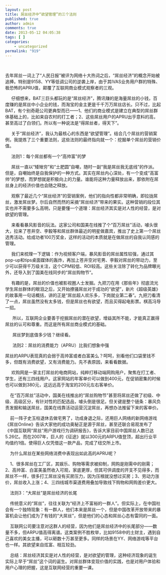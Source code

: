 ```yaml
---
layout: post
title: 屌丝经济中“欲望管理”的三个法则
published: true
author: admin
comments: true
date: 2013-05-12 04:05:38
tags: [ ]
categories:
    - uncategorized
permalink: "919"
---
```

&nbsp;


  去年屌丝一词上了“人民日报”被评为网络十大热词之后，“屌丝经济”的概念开始被追捧。特别是9158、YY等低调公司的逆袭上岸，由于其IVAS业务用户群的特殊、极恐怖的APRU值，颠覆了互联网商业模式观察者的三观。



       仔细想来，BAT三巨头都玩的是“屌丝经济”，腾讯赚的是海量屌丝的小钱，百度赚的是屌丝中小企业的钱，而淘宝的金主更是千千万万屌丝店长。只不过，比起BAT，有个别奇葩公司更典型而已——1、他们的商业模式是建立在典型的屌丝群体基础上的，比如来自农村的打工者；2、这些屌丝用户的APRU出乎意料的高，甚至高过了白领们。所以有一种说法是“得屌丝者，得天下”。



       关于“屌丝经济”，我认为最核心的东西是“欲望管理”。结合几个屌丝的营销案例，我提炼了三个重要法则，这些法则的最终指向就一个：挖掘单个屌丝的营销价值。



       法则1：每个屌丝都有一个“高帅富”的梦



       屌丝一直以“矮矬穷”和“土肥圆”自嘲，随时一副“我是屌丝我无底线”的作派。但是，自嘲始终是自我保护的一种方式。其实在屌丝内心深处，有一个变成“高富帅”的梦想，而梦想就是积极向上的力量。谁能将这种力量释放出来，那依附在屌丝身上的经济价值也会随之释放。



       观察了最近几个“屌丝经济”的营销案例，他们的指向性都非常明确，即拉拢屌丝，激发屌丝梦。尔后自然而然的采摘“屌丝经济”带来的果实。这种营销的段位其实也并不需要多么高明，只是要懂一个道理：屌丝经济其实是对人性的经营，是对欲望的管理。



       来看看暴风影音的玩法。这家公司和国美在线推了个“百万屌丝”活动，噱头很大，拉来了苍井空、李毅等和屌丝群体最近的明星做嘉宾，推出了史上第一个屌丝选秀活动。给成功者100万奖金，这样的活动的本质就是在做屌丝的自我认同感的管理。



       我们来梳理一下逻辑：作为视频客户端，暴风影音的屌丝属性较强，通过其pop-up和tips桌面媒体的轰炸，再加上苍井空对宅男、李毅对屌丝的带动力，至少可以获得千万级关注，这个CPM较低、ROI较高。这些关注除了转化为品牌曝光外，还导入到了国美在线同步的“屌丝购物节”。



       有趣的是，屌丝的价值也被影视圈人士发掘。九把刀在用《那些年》彻底流光学生屌丝群体的眼泪之后，又开始撩骚屌丝对于成功的“欲望”，新片《超级英雄》的故事用一句话概括，讲的正是“屌丝超人欢乐多，下岗就业第二春”。九把刀看清了一点，屌丝虽然没有太多钱，但是屌丝也有欲望，而且买得起电影票。棋高冯导一招。



        所以，互联网企业要善于挖掘屌丝的潜在欲望，增益其所不能，才能真正赢得屌丝的认可和尊重。而这是所有屌丝商业模式的基础。



        屌丝梦到底值多少钱？继续看。



        法则2：屌丝的消费能力（APRU）比我们想象中强


屌丝的ARPU表现真的会弱于高帅富或者白富美么？呵呵，别看他们口袋里钱不多，但既有消费欲望，又有消费能力。先不表原因，来看看数据。


       欢购网是一家主打屌丝的电商网站，纯粹打移动端网购用户，聚焦在打工者、学生，还有三四线用户。这家网站的年客单价可以做到400元，在促销密集的时候也可以做到380元，这远远高于淘宝的200元左右客单价。



      在“百万屌丝”活动中，国美在线推出的“屌丝购物节”甚至将屌丝还做了初级、中级、高级区分，有针对性的匹配选品，噱头倒是很足。但关键是整个链条：暴风负责发掘和输送屌丝，国美在线靠活动运营沉淀屌丝，再想办法推留下来的客单价。



      前一阵子史玉柱退休去做宅男了，功成身退之际，还用巨人网络的新网络游戏《屌丝Online》告诉大家他的成功奥秘正是源于屌丝，甚至还联合易观发布了《中国互联网“屌丝”用户游戏行为调研报告》，告诉大家目前中国屌丝人数已达5.26亿。而在2007年，巨人的《征途》就以300元的ARPU值登顶，超出行业平均值约1倍。使得巨人仅凭借这一款产品，完成了纽交所上市。



      为什么屌丝在某些网络消费中表现出如此高的APRU呢？



      1、很多屌丝在工厂区，其娱乐、购物等需求被抑制，网购是刚需中的刚需；2、高帅富、白富美虽然收入可观，家底更厚，但其可供调度的开支不见得多，而屌丝不一样，很多打工屌丝没有买房压力，因为压根就没想过买房；3、劳动力涨价，屌丝收入上涨；4、三四线城市渠道费用叠加导致线下购物和网购差价更大。



      法则3：“大屌丝”是屌丝经济的长尾



      传统意义的“屌丝”，往往关联为“经济上不富裕的一群人”。但实际上，在中国社会有一个独特现象：有一群人，他们本来是屌丝一个，但是中国改革开放带来的暴富机会让他们成为了有钱的“大屌丝”，但是他们的心态和屌丝心态有雷同的一面。



      互联网公司要注意对这群人的经营，因为他们是屌丝经济中的长尾部分——数量不多，但ARPU值高得离谱。这类案例不胜枚举，比如9158中的土财主，遇到自己喜欢的美女主播，可以砸数十万甚至更多。同样的场景在YY、网络游戏等平台也一样。其欲望来自炫富、相互较劲。



      总结：屌丝经济其实是对人性的经营，是对欲望的管理，这种经济现象的诞生实际上早于“屌丝”这个词的诞生。对屌丝群体变现价值的实践，也是对用户体验和用户心理的把握，这是互联网经营的重要一课。
